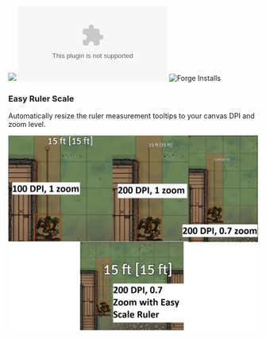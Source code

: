 ![](https://img.shields.io/badge/Foundry-v0.8.6-informational)
![Latest Release Download Count](https://img.shields.io/github/downloads/kandashi/easy-ruler-scale/latest/module.zip)
![Forge Installs](https://img.shields.io/badge/dynamic/json?label=Forge%20Installs&query=package.installs&suffix=%25&url=https%3A%2F%2Fforge-vtt.com%2Fapi%2Fbazaar%2Fpackage%2Feasy-ruler-scale&colorB=4aa94a)


### Easy Ruler Scale

Automatically resize the ruler measurement tooltips to your canvas DPI and zoom level. 

![Demo image](Demo.png)
